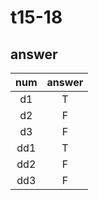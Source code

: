 # t15-18

## answer

| num | answer |
| :-: | :----: |
| d1 |   T   |
| d2 |   F   |
| d3 |   F   |
| dd1 |   T   |
| dd2 |   F   |
| dd3 |   F   |
